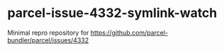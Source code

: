 # parcel-issue-4332-symlink-watch
Minimal repro repository for https://github.com/parcel-bundler/parcel/issues/4332

